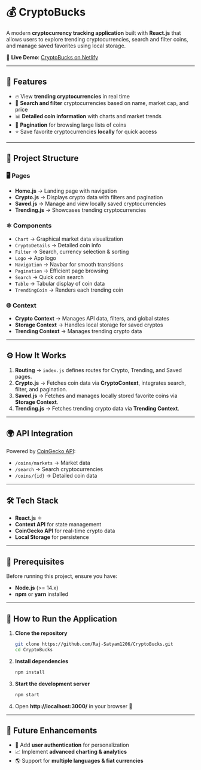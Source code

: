 # 💰 CryptoBucks  

A modern **cryptocurrency tracking application** built with **React.js** that allows users to explore trending cryptocurrencies, search and filter coins, and manage saved favorites using local storage.  

🔗 **Live Demo**: [CryptoBucks on Netlify](https://cryptocurrency-bucks.netlify.app/)  

---

## 🚀 Features  
- 🔥 View **trending cryptocurrencies** in real time  
- 🔎 **Search and filter** cryptocurrencies based on name, market cap, and price  
- 📊 **Detailed coin information** with charts and market trends  
- 📑 **Pagination** for browsing large lists of coins  
- ⭐ Save favorite cryptocurrencies **locally** for quick access  

---

## 📂 Project Structure  

### 🖥 Pages  
- **Home.js** → Landing page with navigation  
- **Crypto.js** → Displays crypto data with filters and pagination  
- **Saved.js** → Manage and view locally saved cryptocurrencies  
- **Trending.js** → Showcases trending cryptocurrencies  

### ⚛️ Components  
- `Chart` → Graphical market data visualization  
- `CryptoDetails` → Detailed coin info  
- `Filter` → Search, currency selection & sorting  
- `Logo` → App logo  
- `Navigation` → Navbar for smooth transitions  
- `Pagination` → Efficient page browsing  
- `Search` → Quick coin search  
- `Table` → Tabular display of coin data  
- `TrendingCoin` → Renders each trending coin  

### 🌐 Context  
- **Crypto Context** → Manages API data, filters, and global states  
- **Storage Context** → Handles local storage for saved cryptos  
- **Trending Context** → Manages trending crypto data  

---

## ⚙️ How It Works  

1. **Routing** → `index.js` defines routes for Crypto, Trending, and Saved pages.  
2. **Crypto.js** → Fetches coin data via **CryptoContext**, integrates search, filter, and pagination.  
3. **Saved.js** → Fetches and manages locally stored favorite coins via **Storage Context**.  
4. **Trending.js** → Fetches trending crypto data via **Trending Context**.  

---

## 🌍 API Integration  
Powered by [CoinGecko API](https://www.coingecko.com/en/api):  
- `/coins/markets` → Market data  
- `/search` → Search cryptocurrencies  
- `/coins/{id}` → Detailed coin data  

---

## 🛠 Tech Stack  
- **React.js** ⚛️  
- **Context API** for state management  
- **CoinGecko API** for real-time crypto data  
- **Local Storage** for persistence  

---

## 📌 Prerequisites  
Before running this project, ensure you have:  
- **Node.js** (>= 14.x)  
- **npm** or **yarn** installed  

---

## 🏃 How to Run the Application  

1. **Clone the repository**  
   ```bash
   git clone https://github.com/Raj-Satyam1206/CryptoBucks.git
   cd CryptoBucks
   ```  

2. **Install dependencies**  
   ```bash
   npm install
   ```  

3. **Start the development server**  
   ```bash
   npm start
   ```  

4. Open **http://localhost:3000/** in your browser 🎉  

---

## 🔮 Future Enhancements  
- 🔐 Add **user authentication** for personalization  
- 📈 Implement **advanced charting & analytics**  
- 🌎 Support for **multiple languages & fiat currencies**  
